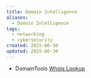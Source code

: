 ```yaml
---
title: Domain Intelligence
aliases:
  - Domain Intelligence
tags:
  - networking
  - cybersecurity
created: 2025-06-30
updated: 2025-06-30
---
```


- DomainTools [Whois Lookup](https://research.domaintools.com/)